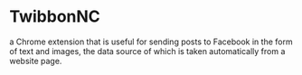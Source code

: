 # TwibbonNC
a Chrome extension that is useful for sending posts to Facebook in the form of text and images, the data source of which is taken automatically from a website page.
